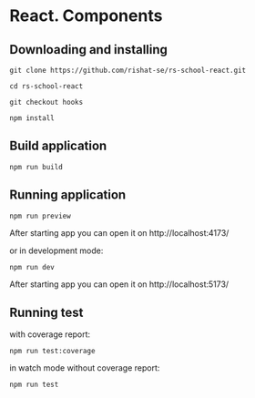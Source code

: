# React. Components

## Downloading and installing

```
git clone https://github.com/rishat-se/rs-school-react.git
```

```
cd rs-school-react
```

```
git checkout hooks
```

```
npm install
```

## Build application

```
npm run build
```

## Running application

```
npm run preview
```

After starting app you can open it on http://localhost:4173/

or in development mode:

```
npm run dev
```

After starting app you can open it on http://localhost:5173/

## Running test

with coverage report:

```
npm run test:coverage
```

in watch mode without coverage report:

```
npm run test
```

